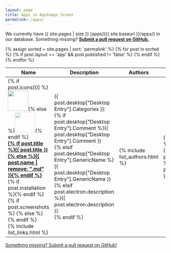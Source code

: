 ```yaml
---
layout: page
title: Apps in AppImage format
permalink: /apps/
---
```


We currently have {{ site.pages | size }} [apps]({{ site.baseurl }}/apps/) in our database. Something missing? [**Submit a pull request on GitHub.**](https://github.com/AppImage/appimage.github.io#how-to-submit-appimages-to-the-catalog)

<table class="overview tablesorter">
  <thead>
    <tr>
      <th>Name</th>
      <th>Description</th>
      <th>Authors</th>
      <th>License</th>
      <th>Update Information</th>
      <th>Signature</th>
    </tr>
  </thead>
  <tbody>
    {% assign sorted = site.pages | sort: 'permalink' %}
    {% for post in sorted %}
      {% if post.layout == 'app' && post.published != 'false' %}
        <tr id="{{ post.url }}">
          <td>
            {% if post.icons[0] %}<img height="64" width="64" src="https://raw.githubusercontent.com/AppImage/appimage.github.io/master/database/{{post.icons[0]}}"/>{% else %}<img style="opacity: 0.5;" height="64" width="64" src="https://img.icons8.com/ios/1600/ios-application-placeholder.png"/>{% endif %}<br>
            <a href="{{ site.baseurl }}{{ post.url }}" style="font-weight:bold">
              {% if post.title %}{{ post.title }}{% else %}{{ post.name | remove: ".md" }}{% endif %}
            </a>
            {% if post.installation %}<span class="octicon octicon-package" title="Package available"></span>{% endif %}
            {% if post.screenshots %} {% else %}<span class="octicon octicon-device-desktop" title="Screenshot missing" style="color:#c00;"></span>{% endif %}
            <br/>
            {% include list_links.html %}
          </td>
          <td>
            {{ post.desktop["Desktop Entry"].Categories }}:<br/>
            {% if post.desktop["Desktop Entry"].Comment %}{{ post.desktop["Desktop Entry"].Comment }}<br/>
            {% elsif post.desktop["Desktop Entry"].GenericName %}{{ post.desktop["Desktop Entry"].GenericName }}<br/>
            {% elsif post.electron.description %}{{ post.electron.description }}<br/>
            {% endif %}
          </td>
          <td>
            {% include list_authors.html %}
          </td>
          <td>
            {% if post.license %}<span class="octicon octicon-law"></span> {{ post.license }}
            {% elsif post.electron.license %}<span class="octicon octicon-law"></span> {{ post.electron.license }}
            {% endif %}
          </td>
          <td>
            {% if post.desktop.AppImageHub.X-AppImage-UpdateInformation %}<span class="octicon octicon-check" style="color:green;"></span> Yes, can use <a href="https://github.com/AppImage/AppImageUpdate">AppImageUpdate</a>{% endif %}
          </td>
          <td>
            {% if post.desktop.AppImageHub.X-AppImage-Signature %}
              {% assign shortsig = post.desktop.AppImageHub.X-AppImage-Signature | split: '.' %}
              <span class="octicon octicon-key"></span> {{ shortsig[0] }}
            {% endif %}
          </td>
          </tr>
      {% endif %}
    {% endfor %}
  </tbody>
</table>

<p><a class="b" href="https://github.com/AppImage/appimage.github.io#how-to-submit-appimages-to-the-catalog"><span class="octicon octicon-pencil"></span> Something missing? Submit a pull request on GitHub!</a></p>
